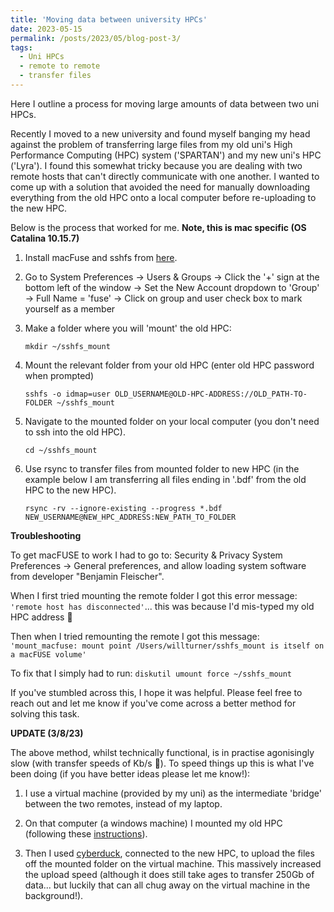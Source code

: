 ```yaml
---
title: 'Moving data between university HPCs'
date: 2023-05-15
permalink: /posts/2023/05/blog-post-3/
tags:
  - Uni HPCs
  - remote to remote
  - transfer files
---
```


Here I outline a process for moving large amounts of data between two uni HPCs. 

Recently I moved to a new university and found myself banging my head against the problem of transferring large files from my old uni's High Performance Computing (HPC) system ('SPARTAN') and my new uni's HPC ('Lyra'). I found this somewhat tricky because you are dealing with two remote hosts that can't directly communicate with one another. I wanted to come up with a solution that avoided the need for manually downloading everything from the old HPC onto a local computer before re-uploading to the new HPC.

Below is the process that worked for me. **Note, this is mac specific (OS Catalina 10.15.7)** 

1. Install macFuse and sshfs from [here](https://osxfuse.github.io/). 

2. Go to System Preferences -> Users & Groups -> Click the '+' sign at the bottom left of the window -> Set the New Account dropdown to 'Group' -> Full Name = 'fuse' -> Click on group and user check box to mark yourself as a member

2. Make a folder where you will 'mount' the old HPC: 

    ```
    mkdir ~/sshfs_mount
    ```

3. Mount the relevant folder from your old HPC (enter old HPC password when prompted)

    ```
    sshfs -o idmap=user OLD_USERNAME@OLD-HPC-ADDRESS://OLD_PATH-TO-FOLDER ~/sshfs_mount
    ```

4. Navigate to the mounted folder on your local computer (you don't need to ssh into the old HPC). 

	```
	cd ~/sshfs_mount 
	```

5. Use rsync to transfer files from mounted folder to new HPC (in the example below I am transferring all files ending in '.bdf' from the old HPC to the new HPC). 

    ```
    rsync -rv --ignore-existing --progress *.bdf NEW_USERNAME@NEW_HPC_ADDRESS:NEW_PATH_TO_FOLDER
    ```

**Troubleshooting**

To get macFUSE to work I had to go to: Security & Privacy System Preferences -> General preferences, and allow loading system software from developer "Benjamin Fleischer". 

When I first tried mounting the remote folder I got this error message: `'remote host has disconnected'`... this was because I'd mis-typed my old HPC address &#x1f926;

Then when I tried remounting the remote I got this message: `'mount_macfuse: mount point /Users/willturner/sshfs_mount is itself on a macFUSE volume'`

To fix that I simply had to run: `diskutil umount force ~/sshfs_mount`   

If you've stumbled across this, I hope it was helpful. Please feel free to reach out and let me know if you've come across a better method for solving this task. 

**UPDATE (3/8/23)**

The above method, whilst technically functional, is in practise agonisingly slow (with transfer speeds of Kb/s &#x1f926;). To speed things up this is what I've been doing (if you have better ideas please let me know!): 

1) I use a virtual machine (provided by my uni) as the intermediate 'bridge' between the two remotes, instead of my laptop. 

2) On that computer (a windows machine) I mounted my old HPC (following these [instructions](https://phoenixnap.com/kb/sshfs)). 

3) Then I used [cyberduck](https://cyberduck.io/download/), connected to the new HPC, to upload the files off the mounted folder on the virtual machine. This massively increased the upload speed (although it does still take ages to transfer 250Gb of data... but luckily that can all chug away on the virtual machine in the background!). 




